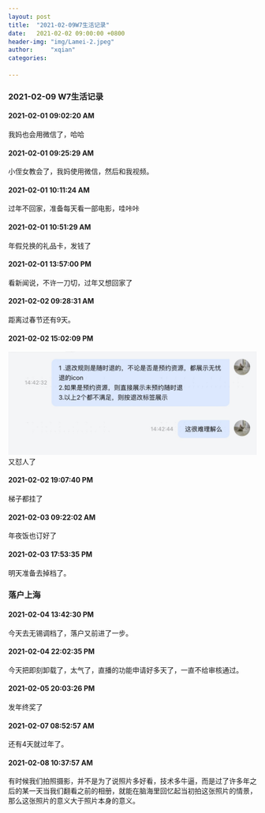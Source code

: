```yaml
---
layout: post
title:  "2021-02-09W7生活记录"
date:   2021-02-02 09:00:00 +0800
header-img: "img/Lamei-2.jpeg"
author:     "xqian"
categories: 

---
```



### 2021-02-09 W7生活记录
    
#### 2021-02-01 09:02:20 AM 

我妈也会用微信了，哈哈

#### 2021-02-01 09:25:29 AM 

小侄女教会了，我妈使用微信，然后和我视频。

#### 2021-02-01 10:11:24 AM 

过年不回家，准备每天看一部电影，哇咔咔

#### 2021-02-01 10:51:29 AM 

年假兑换的礼品卡，发钱了

#### 2021-02-01 13:57:00 PM 

看新闻说，不许一刀切，过年又想回家了

#### 2021-02-02 09:28:31 AM 

距离过春节还有9天。

#### 2021-02-02 15:02:09 PM 

![-w557](media/16121413232312/16122493164403.jpg)
又怼人了

#### 2021-02-02 19:07:40 PM 

梯子都挂了

#### 2021-02-03 09:22:02 AM 

年夜饭也订好了

#### 2021-02-03 17:53:35 PM 

明天准备去掉档了。
### 落户上海

#### 2021-02-04 13:42:30 PM 

今天去无锡调档了，落户又前进了一步。

#### 2021-02-04 22:02:35 PM 

今天把即刻卸载了，太气了，直播的功能申请好多天了，一直不给审核通过。

#### 2021-02-05 20:03:26 PM 

发年终奖了

#### 2021-02-07 08:52:57 AM 

还有4天就过年了。

#### 2021-02-08 10:37:57 AM 

有时候我们拍照摄影，并不是为了说照片多好看，技术多牛逼，而是过了许多年之后的某一天当我们翻看之前的相册，就能在脑海里回忆起当初拍这张照片的情景，那么这张照片的意义大于照片本身的意义。

